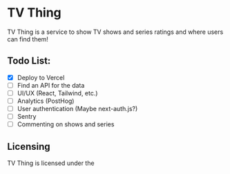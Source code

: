 # TV Thing

TV Thing is a service to show TV shows and series ratings and where users can find them!

## Todo List:

- [x] Deploy to Vercel
- [ ] Find an API for the data
- [ ] UI/UX (React, Tailwind, etc.)
- [ ] Analytics (PostHog)
- [ ] User authentication (Maybe next-auth.js?)
- [ ] Sentry
- [ ] Commenting on shows and series

## Licensing

TV Thing is licensed under the
